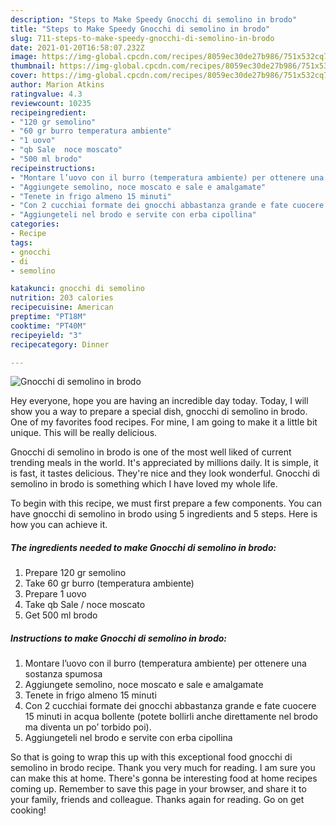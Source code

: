 ```yaml
---
description: "Steps to Make Speedy Gnocchi di semolino in brodo"
title: "Steps to Make Speedy Gnocchi di semolino in brodo"
slug: 711-steps-to-make-speedy-gnocchi-di-semolino-in-brodo
date: 2021-01-20T16:58:07.232Z
image: https://img-global.cpcdn.com/recipes/8059ec30de27b986/751x532cq70/gnocchi-di-semolino-in-brodo-recipe-main-photo.jpg
thumbnail: https://img-global.cpcdn.com/recipes/8059ec30de27b986/751x532cq70/gnocchi-di-semolino-in-brodo-recipe-main-photo.jpg
cover: https://img-global.cpcdn.com/recipes/8059ec30de27b986/751x532cq70/gnocchi-di-semolino-in-brodo-recipe-main-photo.jpg
author: Marion Atkins
ratingvalue: 4.3
reviewcount: 10235
recipeingredient:
- "120 gr semolino"
- "60 gr burro temperatura ambiente"
- "1 uovo"
- "qb Sale  noce moscato"
- "500 ml brodo"
recipeinstructions:
- "Montare l’uovo con il burro (temperatura ambiente) per ottenere una sostanza spumosa"
- "Aggiungete semolino, noce moscato e sale e amalgamate"
- "Tenete in frigo almeno 15 minuti"
- "Con 2 cucchiai formate dei gnocchi abbastanza grande e fate cuocere 15 minuti in acqua bollente (potete bollirli anche direttamente nel brodo ma diventa un po’ torbido poi)."
- "Aggiungeteli nel brodo e servite con erba cipollina"
categories:
- Recipe
tags:
- gnocchi
- di
- semolino

katakunci: gnocchi di semolino 
nutrition: 203 calories
recipecuisine: American
preptime: "PT18M"
cooktime: "PT40M"
recipeyield: "3"
recipecategory: Dinner

---
```



![Gnocchi di semolino in brodo](https://img-global.cpcdn.com/recipes/8059ec30de27b986/751x532cq70/gnocchi-di-semolino-in-brodo-recipe-main-photo.jpg)

Hey everyone, hope you are having an incredible day today. Today, I will show you a way to prepare a special dish, gnocchi di semolino in brodo. One of my favorites food recipes. For mine, I am going to make it a little bit unique. This will be really delicious.



Gnocchi di semolino in brodo is one of the most well liked of current trending meals in the world. It's appreciated by millions daily. It is simple, it is fast, it tastes delicious. They're nice and they look wonderful. Gnocchi di semolino in brodo is something which I have loved my whole life.


To begin with this recipe, we must first prepare a few components. You can have gnocchi di semolino in brodo using 5 ingredients and 5 steps. Here is how you can achieve it.

<!--inarticleads1-->

##### The ingredients needed to make Gnocchi di semolino in brodo:

1. Prepare 120 gr semolino
1. Take 60 gr burro (temperatura ambiente)
1. Prepare 1 uovo
1. Take qb Sale / noce moscato
1. Get 500 ml brodo




<!--inarticleads2-->

##### Instructions to make Gnocchi di semolino in brodo:

1. Montare l’uovo con il burro (temperatura ambiente) per ottenere una sostanza spumosa
1. Aggiungete semolino, noce moscato e sale e amalgamate
1. Tenete in frigo almeno 15 minuti
1. Con 2 cucchiai formate dei gnocchi abbastanza grande e fate cuocere 15 minuti in acqua bollente (potete bollirli anche direttamente nel brodo ma diventa un po’ torbido poi).
1. Aggiungeteli nel brodo e servite con erba cipollina




So that is going to wrap this up with this exceptional food gnocchi di semolino in brodo recipe. Thank you very much for reading. I am sure you can make this at home. There's gonna be interesting food at home recipes coming up. Remember to save this page in your browser, and share it to your family, friends and colleague. Thanks again for reading. Go on get cooking!
